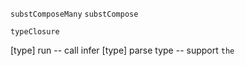 `substComposeMany`
`substCompose`

`typeClosure`

[type] run -- call infer
[type] parse type -- support `the`
